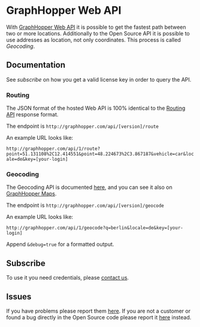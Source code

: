 GraphHopper Web API
=======

With [GraphHopper Web API](http://graphhopper.com/#enterprise) it is possible to get the fastest path between two or more locations. Additionally to the Open Source API it is possible to use addresses as location, not only coordinates. This process is called *Geocoding*.



## Documentation

See *subscribe* on how you get a valid license key in order to query the API.

### Routing

The JSON format of the hosted Web API is 100% identical to the [Routing API](https://github.com/graphhopper/graphhopper/blob/master/docs/web/api-doc.md) response format.

The endpoint is `http://graphhopper.com/api/[version]/route`

An example URL looks like:

`http://graphhopper.com/api/1/route?point=51.131108%2C12.414551&point=48.224673%2C3.867187&vehicle=car&locale=de&key=[your-login]`

### Geocoding

The Geocoding API is documented [here](./docs-geocode.md), and you can see it also on [GraphHopper Maps](http://graphhopper.com/maps).

The endpoint is `http://graphhopper.com/api/[version]/geocode`

An example URL looks like:

`http://graphhopper.com/api/1/geocode?q=berlin&locale=de&key=[your-login]`

Append `&debug=true` for a formatted output.

## Subscribe

To use it you need credentials, please [contact us](http://graphhopper.com/#enterprise).


## Issues

If you have problems please report them [here](https://github.com/graphhopper/web-api/issues). If you are not a customer or found a bug directly in the Open Source code please report it [here](https://github.com/graphhopper/graphhopper/issues) instead.

